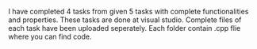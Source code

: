 I have completed 4 tasks from given 5 tasks with complete functionalities and properties.
These tasks are done at visual studio.
Complete files of each task have been uploaded seperately.
Each folder contain .cpp flie where you can find code.
